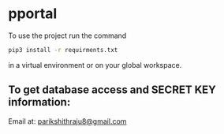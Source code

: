 # pportal
To use the project run the command
```bash
pip3 install -r requirments.txt
```
in a virtual environment or on your global workspace.
## To get database access and SECRET KEY information:
Email at: parikshithraju8@gmail.com
